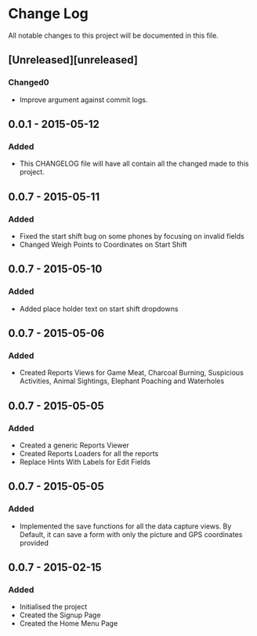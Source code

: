 # Change Log
All notable changes to this project will be documented in this file.

## [Unreleased][unreleased]
### Changed0
- Improve argument against commit logs.

## 0.0.1 - 2015-05-12
### Added
- This CHANGELOG file will have all contain all the changed made to this project.

## 0.0.7 - 2015-05-11
### Added
- Fixed the start shift bug on some phones by focusing on invalid fields
- Changed Weigh Points to Coordinates on Start Shift

## 0.0.7 - 2015-05-10
### Added
- Added place holder text on start shift dropdowns

## 0.0.7 - 2015-05-06
### Added
- Created Reports Views for Game Meat, Charcoal Burning, Suspicious Activities, Animal Sightings, Elephant Poaching and Waterholes

## 0.0.7 - 2015-05-05
### Added
- Created a generic Reports Viewer
- Created Reports Loaders for all the reports
- Replace Hints With Labels for Edit Fields

## 0.0.7 - 2015-05-05
### Added
- Implemented the save functions for all the data capture views. By Default, it can save a form with only the picture and GPS coordinates provided

## 0.0.7 - 2015-02-15
### Added
- Initialised the project
- Created the Signup Page
- Created the Home Menu Page


